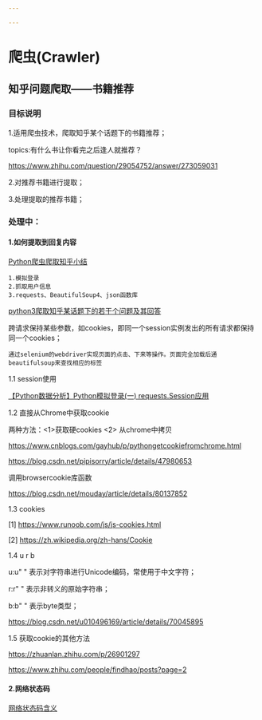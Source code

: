 ```yaml
---

---
```


# 爬虫(Crawler)

## 知乎问题爬取——书籍推荐

### 目标说明

1.适用爬虫技术，爬取知乎某个话题下的书籍推荐；

topics:有什么书让你看完之后逢人就推荐？

https://www.zhihu.com/question/29054752/answer/273059031

2.对推荐书籍进行提取；

3.处理提取的推荐书籍；





### 处理中：

#### 1.如何提取到回复内容

[Python爬虫爬取知乎小结](https://blog.csdn.net/qq_37267015/article/details/62217899)

```
1.模拟登录
2.抓取用户信息
3.requests、BeautifulSoup4、json函数库
```

[python3爬取知乎某话题下的若干个问题及其回答](https://blog.csdn.net/ASN_forever/article/details/84109090)

跨请求保持某些参数，如cookies，即同一个session实例发出的所有请求都保持同一个cookies；

```
通过selenium的webdriver实现页面的点击、下来等操作。页面完全加载后通beautifulsoup来查找相应的标签
```



1.1 session使用

[【Python数据分析】Python模拟登录(一) requests.Session应用](https://www.cnblogs.com/whatbeg/p/5320666.html)



1.2 直接从Chrome中获取cookie

两种方法：<1>获取硬cookies <2> 从chrome中拷贝

https://www.cnblogs.com/gayhub/p/pythongetcookiefromchrome.html

https://blog.csdn.net/pipisorry/article/details/47980653

调用browsercookie库函数

<https://blog.csdn.net/mouday/article/details/80137852>

1.3 cookies

[1] https://www.runoob.com/js/js-cookies.html

[2] https://zh.wikipedia.org/zh-hans/Cookie



1.4 u r b

u:u" " 表示对字符串进行Unicode编码，常使用于中文字符；

r:r" " 表示非转义的原始字符串；

b:b" " 表示byte类型；

https://blog.csdn.net/u010496169/article/details/70045895



1.5 获取cookie的其他方法

https://zhuanlan.zhihu.com/p/26901297

https://www.zhihu.com/people/findhao/posts?page=2



#### 2.网络状态码

[网络状态码含义](https://blog.csdn.net/qq_39631592/article/details/77922693)